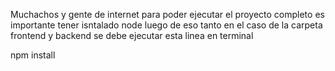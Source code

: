 Muchachos y gente de internet para poder ejecutar el proyecto completo es importante tener isntalado node
luego de eso tanto en el caso de la carpeta frontend y backend se debe ejecutar esta linea en terminal

npm install
